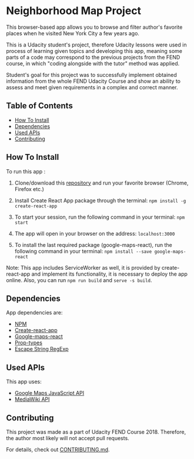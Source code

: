# Neighborhood Map Project

This browser-based app allows you to browse and filter author's favorite places when he visited New York City a few years ago.

This is a Udacity student's project, therefore Udacity lessons were used in process of learning given topics and developing this app, meaning some parts of a code may correspond to the previous projects from the FEND course, in which "coding alongside with the tutor" method was applied.

Student's goal for this project was to successfully implement obtained information from the whole FEND Udacity Course and show an ability to assess and meet given requirements in a complex and correct manner.

## Table of Contents

- [How To Install](#how_to_install)
- [Dependencies](#dependencies)
- [Used APIs](#used_apis)
- [Contributing](#contributing)

## How To Install

To run this app :

1.  Clone/download this [repository](https://github.com/towmass/neighborhood-map) and run your favorite browser (Chrome, Firefox etc.)

2.  Install Create React App package through the terminal: `npm install -g create-react-app`

3.  To start your session, run the following command in your terminal: `npm start`

4.  The app will open in your browser on the address: `localhost:3000`

5.  To install the last required package (google-maps-react), run the following command in your terminal: `npm install --save google-maps-react`

Note: This app includes ServiceWorker as well, it is provided by create-react-app and implement its functionality, it is necessary to deploy the app online. Also, you can run `npm run build` and `serve -s build`.

## Dependencies

App dependencies are:

- [NPM](https://www.npmjs.com/)
- [Create-react-app](https://github.com/facebook/create-react-app)
- [Google-maps-react](https://www.npmjs.com/package/google-maps-react)
- [Prop-types](https://www.npmjs.com/package/google-maps-react)
- [Escape String RegExp](https://www.npmjs.com/package/escape-string-regexp)

## Used APIs

This app uses:

- [Google Maps JavaScript API](https://developers.google.com/maps/documentation/javascript/tutorial)
- [MediaWiki API](https://www.mediawiki.org/wiki/API:Main_page)

## Contributing

This project was made as a part of Udacity FEND Course 2018. Therefore, the author most likely will not accept pull requests.

For details, check out [CONTRIBUTING.md](CONTRIBUTING.md).
